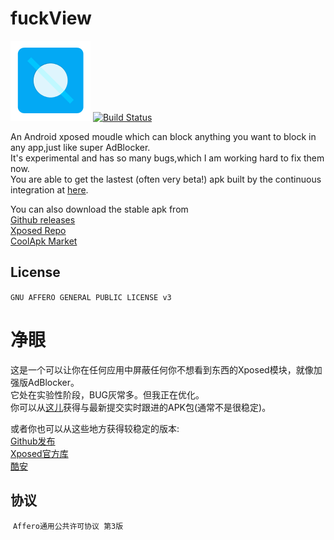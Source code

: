 # fuckView
![FUCKVIEW](icon.png)
[![Build Status](https://travis-ci.org/w568w/fuckView.svg?branch=master)](https://travis-ci.org/w568w/fuckView)
  
An Android xposed moudle which can block anything you want to block in any app,just like super AdBlocker.  
It's experimental and has so many bugs,which I am working hard to fix them now.    
You are able to get the lastest (often very beta!) apk built by the continuous integration at [here](https://fir.im/fuckview).  
  
You can also download the stable apk from  
[Github releases](https://github.com/w568w/fuckView/releases)  
[Xposed Repo](http://repo.xposed.info/module/ml.qingsu.fuckview)  
[CoolApk Market](https://www.coolapk.com/apk/149408)
## License
  ```GNU AFFERO GENERAL PUBLIC LICENSE v3```
# 净眼
这是一个可以让你在任何应用中屏蔽任何你不想看到东西的Xposed模块，就像加强版AdBlocker。  
它处在实验性阶段，BUG灰常多。但我正在优化。  
你可以从[这儿](https://fir.im/fuckview)获得与最新提交实时跟进的APK包(通常不是很稳定)。  
  
或者你也可以从这些地方获得较稳定的版本:  
[Github发布](https://github.com/w568w/fuckView/releases)  
[Xposed官方库](http://repo.xposed.info/module/ml.qingsu.fuckview)  
[酷安](https://www.coolapk.com/apk/149408)
## 协议
  ```Affero通用公共许可协议 第3版```
